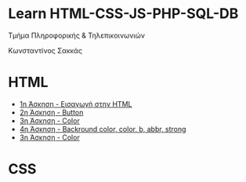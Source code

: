 <html>
<body>
<h1> Learn HTML-CSS-JS-PHP-SQL-DB</h1>
<p> Τμήμα Πληροφορικής & Τηλεπικοινωνιών </p>
<p> Κωνσταντίνος Σακκάς</p>
  <h1></h1>
  
<h1> HTML </h1>
  <ul>
   <li> <a href="/ksakkas/Learn-HTML/blob/master/Ασκήσεις%20Εργαστηρίου/1η%20Άσκηση.html"> 1η Άσκηση - Εισαγωγή στην HTML </a></li>
   <li> <a href="/ksakkas/Learn-HTML/blob/master/Ασκήσεις%20Εργαστηρίου/2η%20Άσκηση.html"> 2η Άσκηση - Button  </a></li>
   <li> <a href="/ksakkas/Learn-HTML/blob/master/Ασκήσεις%20Εργαστηρίου/3η%20Άσκηση.html"> 3η Άσκηση - Color  </a></li>
   <li> <a href="/ksakkas/Learn-HTML/blob/master/Ασκήσεις%20Εργαστηρίου/4η%20Άσκηση.html"> 4η Άσκηση - Backround color, color, b, abbr, strong  </a></li>
   <li> <a href="/ksakkas/Learn-HTML/blob/master/Ασκήσεις%20Εργαστηρίου/5η%20Άσκηση.html"> 3η Άσκηση - Color  </a></li>

  </ul>
  <h1></h1>
  
  <h1> CSS </h1>
</body>
</html>

